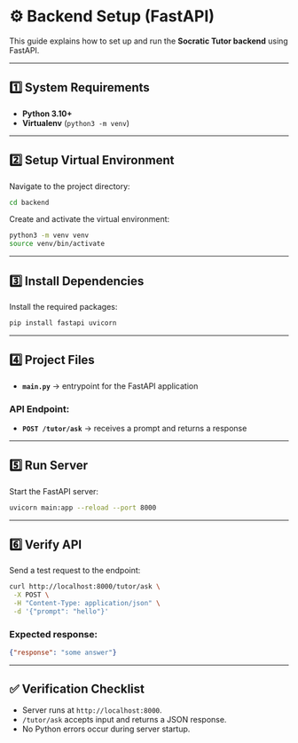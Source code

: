 # ⚙️ Backend Setup (FastAPI)

This guide explains how to set up and run the **Socratic Tutor backend** using FastAPI.

-----

## 1️⃣ System Requirements

  * **Python 3.10+**
  * **Virtualenv** (`python3 -m venv`)

-----

## 2️⃣ Setup Virtual Environment

Navigate to the project directory:

```bash
cd backend
```

Create and activate the virtual environment:

```bash
python3 -m venv venv
source venv/bin/activate
```

-----

## 3️⃣ Install Dependencies

Install the required packages:

```bash
pip install fastapi uvicorn
```

-----

## 4️⃣ Project Files

  * **`main.py`** → entrypoint for the FastAPI application

### API Endpoint:

  * **`POST /tutor/ask`** → receives a prompt and returns a response

-----

## 5️⃣ Run Server

Start the FastAPI server:

```bash
uvicorn main:app --reload --port 8000
```

-----

## 6️⃣ Verify API

Send a test request to the endpoint:

```bash
curl http://localhost:8000/tutor/ask \
 -X POST \
 -H "Content-Type: application/json" \
 -d '{"prompt": "hello"}'
```

### Expected response:

```json
{"response": "some answer"}
```

-----

## ✅ Verification Checklist

  * Server runs at `http://localhost:8000`.
  * `/tutor/ask` accepts input and returns a JSON response.
  * No Python errors occur during server startup.


